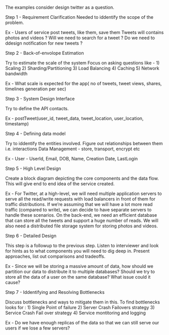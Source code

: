 The examples consider design twitter as a question.

Step 1 - Requirement Clarification
Needed to iddentify the scope of the problem. 

Ex - Users of service post tweets, like them, save them
     Tweets will contains photos and videos ?
     Will we need to search for a tweet ?
     Do we need to ddesign notification for new tweets ?


Step 2 - Back-of-envolope Estimation

Try to estimate the scale of the system
Focus on asking questions like - 1) Scaling 2) Sharding/Partitioning 3) Load Balancing 4) Caching 5) Network bandwidth

Ex - What scale is expected for the app( no of tweets, tweet views, shares, timelines generation per sec)


Step 3 - System Design Interface

Try to define the API contacts.

Ex - postTweet(user_id, tweet_data, tweet_location, user_location, timestamp)


Step 4 - Defining data model

Try to iddentify the entities involved.
Figure out relationships between them i.e. interactions
Data Management - store, transport, encrypt etc

Ex - User - UserId, Email, DOB, Name, Creation Date, LastLogin

Step 5 - High Level Design

Create a block diagram depicting the core components and the data flow.
This will give end to end idea of the service created.

Ex - For Twitter, at a high-level, we will need multiple application servers to serve all the read/write requests with load balancers in front of them for traffic distributions. If we’re assuming that we will have a lot more read traffic (compared to write), we can decide to have separate servers to handle these scenarios. On the back-end, we need an efficient database that can store all the tweets and support a huge number of reads. We will also need a distributed file storage system for storing photos and videos.


Step 6 - Detailed Design

This step is a followup to the previous step.
Listen to interviewer and look for hints as to what components you will need to dig deep in.
Present approaches, list out comparisons and tradeoffs.

Ex - Since we will be storing a massive amount of data, how should we partition our data to distribute it to multiple databases? Should we try to store all the data of a user on the same database? What issue could it cause?

Step 7 - Iddentifying and Resolving Bottlenecks

Discuss bottlenecks and ways to mitigate them in this.
To find bottlenecks looks for : 1) Single Point of failure 2) Server Crash Failovers strategy 3) Service Crash Fail over strategy 4) Service montitoring and logging

Ex - Do we have enough replicas of the data so that we can still serve our users if we lose a few servers?


